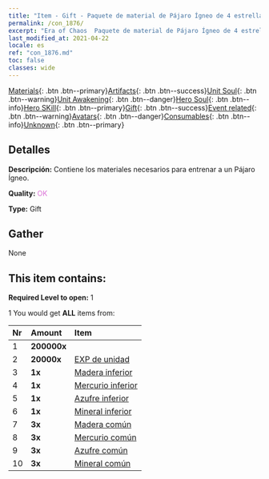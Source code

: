 ```yaml
---
title: "Item - Gift - Paquete de material de Pájaro Ígneo de 4 estrellas"
permalink: /con_1876/
excerpt: "Era of Chaos  Paquete de material de Pájaro Ígneo de 4 estrellas"
last_modified_at: 2021-04-22
locale: es
ref: "con_1876.md"
toc: false
classes: wide
---
```

 [Materials](/ItemsES/){: .btn .btn--primary}[Artifacts](/ItemsES/Artifacts/){: .btn .btn--success}[Unit Soul](/ItemsES/UnitSoul/){: .btn .btn--warning}[Unit Awakening](/ItemsES/UnitAwakening/){: .btn .btn--danger}[Hero Soul](/ItemsES/HeroSoul/){: .btn .btn--info}[Hero SKill](/ItemsES/HeroSkill/){: .btn .btn--primary}[Gift](/ItemsES/Gift/){: .btn .btn--success}[Event related](/ItemsES/Events/){: .btn .btn--warning}[Avatars](/ItemsES/Avatars/){: .btn .btn--danger}[Consumables](/ItemsES/Consumables/){: .btn .btn--info}[Unknown](/ItemsES/Unknown/){: .btn .btn--primary}

## Detalles
 **Descripción:** Contiene los materiales necesarios para entrenar a un Pájaro Ígneo.

 **Quality:** <span style="color: #DA70D6">OK</span>

 **Type:** Gift

## Gather

  None

## This item contains:

 **Required Level to open:** 1

 1 You would get **ALL** items  from:

  | Nr | Amount |     Item    |
  |:---|:-------|:------------|
  | 1 |  **200000x** | <i class="fas fa-coins"/> |  | 
  | 2 |  **20000x** | [EXP de unidad](/es/Items/con_902/) |  | 
  | 3 |  **1x** | [Madera inferior](/es/Items/mat_1/) |  | 
  | 4 |  **1x** | [Mercurio inferior](/es/Items/mat_2/) |  | 
  | 5 |  **1x** | [Azufre inferior](/es/Items/mat_3/) |  | 
  | 6 |  **1x** | [Mineral inferior](/es/Items/mat_1/) |  | 
  | 7 |  **3x** | [Madera común](/es/Items/mat_7/) |  | 
  | 8 |  **3x** | [Mercurio común](/es/Items/mat_8/) |  | 
  | 9 |  **3x** | [Azufre común](/es/Items/mat_9/) |  | 
  | 10 |  **3x** | [Mineral común](/es/Items/mat_6/) |  | 

